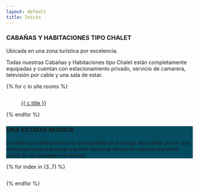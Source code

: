 ```yaml
--- 
layout: default 
title: Inicio 
---
```

<div class="page-slideshow" data-animation="fade" data-autoplay="true" data-autoplayspeed="2000" data-speed="550">
	<div class="slick-slide">
	  <div class="page-jumbotron" style="background-image: url(images/home/1-max.jpg); background-size: cover;">
		</div>
	</div>
	<div class="slick-slide">
	  <div class="page-jumbotron" style="background-image: url(images/home/2-max.jpg); background-size: cover;">
		</div>
	</div>
</div>
<main class="main widget-sections">
  <section class="widget-section widget-padded widget_ci-items">
    <div class="widget-wrap">
      <div class="container">
        <div class="row">
          <div class="col-xs-12">
            <h3 class="section-title">CABAÑAS Y HABITACIONES TIPO CHALET</h3>
            <p class="section-subtitle">Ubicada en una zona turística por excelencia.</p>
            <p class="section-subtitle">Todas nuestras Cabañas y Habitaciones tipo Chalet están completamente equipadas y cuentan con estacionamiento privado, servicio de camarera, televisión por cable y una sala de estar.</p>
            <div class="row row-items">
{% for c in site.rooms %}
              <div class="col-lg-4 col-xs-6">
                <div class="item">
                  <figure class="item-thumb">
                    <a href="{{ c.url }}">
														<img src="images/rooms/{{ c.folder }}/{{ c.cover }}-min.jpg" alt="">
														<p class="item-title">{{ c.title }}</p>
													</a>
                  </figure>
                </div>
              </div>
{% endfor %}
            </div>
          </div>
        </div>
      </div>
    </div>
  </section>

  <section class="widget-section widget-padded widget_ci-hero">
    <div class="widget-wrap" style="background-color: #054c61">
      <div class="container">
        <div class="row">
          <div class="col-xs-12">
            <h3 class="section-title">UNA ESTADÍA MÁGICA</h3>
            <p class="section-subtitle">Durante su estadía tendrá la oportunidad de disfrutar del sonido del río que atraviesa nuestra posada y podrá
              observar desde su cabaña una vista única de los paisajes merideños.</p>
          </div>
        </div>
      </div>
    </div>
  </section>

  <section class="widget-section widget_ci-items">
    <div class="widget-wrap">
      <div class="container">
        <div class="row">
          <div class="col-xs-12">
            <div class="row row-items">
                    {% for index in (3..7) %}
                        <div class="col-lg-4 col-xs-6">
                            <div class="item">
                                <figure class="item-thumb">
                                    <a href="/images/home/{{ index }}-max.jpg" class="ci-lightbox">
                                        <img src="/images/home/{{ index }}-min.jpg" alt="">
                                    </a>
                                </figure>
                            </div>
                        </div>    
                    {% endfor %}
            </div>
          </div>
        </div>
      </div>
    </div>
  </section>
</main>
